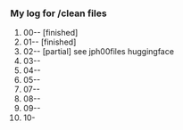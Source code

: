 ### My log for /clean files

1. 00-- [finished]
2. 01-- [finished]
3. 02-- [partial] see jph00files huggingface
4. 03--
5. 04--
6. 05--
7. 07--
8. 08-- 
9. 09--
10. 10-
